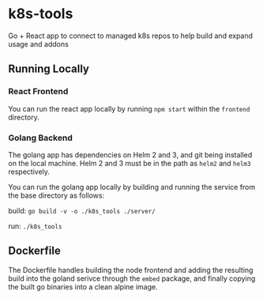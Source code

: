 # k8s-tools
Go + React app to connect to managed k8s repos to help build and expand usage and addons

## Running Locally
### React Frontend
You can run the react app locally by running `npm start` within the `frontend` directory.
### Golang Backend
The golang app has dependencies on Helm 2 and 3, and git being installed on the local machine. Helm 2 and 3 must be in the path as `helm2` and `helm3` respectively.

You can run the golang app locally by building and running the service from the base directory as follows:


build: `go build -v -o ./k8s_tools ./server/`

run: `./k8s_tools`

## Dockerfile
The Dockerfile handles building the node frontend and adding the resulting build into the goland serivce through the `embed` package, and finally copying the built go binaries into a clean alpine image.
